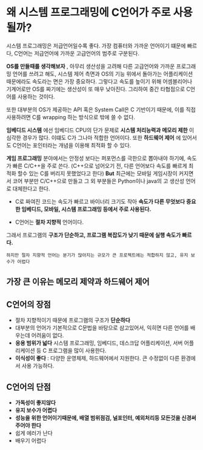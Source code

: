 # 왜 시스템 프로그래밍에 C언어가 주로 사용될까? 

시스템 프로그래밍은 저급언어일수록 좋다. 가장 컴퓨터와 가까운 언어이기 떄문에 빠르다, C언어는 저급언어에 가까운 고급언어의 범주로 구분된다.  

__OS를 만들때를 생각해보자__ , 아무리 생산성을 고려해 다른 고급언어와 가까운 프로그래밍 언어를 쓰려고 해도, 시스템 제어 측면과 OS의 기능 위에서 돌아가는 어플리케이션 때문에라도 속도라는 면은 가장 중요하다. 그렇다고 속도를 높이기 위해 어셈블리어나 기계어로만 OS를 짜기에는 생산성이 또 매우 낮아진다. 그리하여 중간 타협점으로 C언어를 사용하는 것이다.  

또한 대부분의 OS가 제공하는 API 혹은 System Call은 C 기반이기 때문에, 이를 직접 사용하려면 C를 wrapping 하는 방식으로 밖에 쓸 수 없다.  

__임베디드 시스템__ 에선 임베디드 CPU의 단가 문제로 __시스템 처리능력과 메모리 제한__ 이 심각한 경우가 많다. 이떄도 C가 그나마 적합한 언어이다. 또한 __하드웨어 제어__ 에 있어서도 C언어는 포인터라는 개념을 이용해 최적화 할 수 있다.  

__게임 프로그래밍__ 분야에서는 안정성 보다는 퍼포먼스를 극한으로 뽑아내야 하기에, 속도가 빠른 C/C++을 주로 쓴다. (C++으로 넘어오기 전, 다른 언어보다 속도를 빠르게 최적화 할수 있는 C를 버리지 못했었다고 한다) __But__ 최근에는 모바일 게임시장이 커지면서 코어 부분만 C/C++으로 만들고 그 외 부분들은 Python이나 java의 고 생산성 언어로 대체한다고 한다.  

- C로 짜여진 코드는 속도가 빠르고 바이너리 크기도 작아 __속도가 다른 무엇보다 중요한 임베디드, 모바일, 시스템 프로그래밍 등에서 주로 사용된다.__  

- C언어는 __절차 지향적__ 언어이다.  

그래서 프로그램의 __구조가 단순하고, 프로그램 복잡도가 낮기 때문에 실행 속도가 빠르다.__  

```
하지만 절차 지향적 언어는 분기가 많아지는 규모가 큰 프로젝트에는 적합하지 않고, 유지 보수가 어렵다
```

## 가장 큰 이유는 메모리 제약과 하드웨어 제어

## C언어의 장점

- 절차 지향적이기 때문에 프로그램의 구조가 __단순하다__
- 대부분의 언어가 기본적으로 C문법을 바탕으로 삼고있어서, 익히면 다른 언어를 배우는데 어려움이 없다.
- __응용 범위가 넓다__ 시스템 프로그래밍, 임베디드, 데스크답 어플리케이션, 서버 어플리케이션 등 C 프로그램을 많이 사용한다.
- __이식성이 좋다__ : 다양한 운영체제, 하드웨어에서 지원한다. 큰 수정없이 다른 환경에서 사용 가능하다.

## C언어의 단점

- __가독성이 좋지않다__
- __유지 보수가 어렵다__
- __성능을 위한 언어이기때문에, 배열 범위점검, 널포인터, 예외처리등 모든것을 신경써주어야 한다__
- 쉽게 에러가 난다
- 배우기 어렵다 
